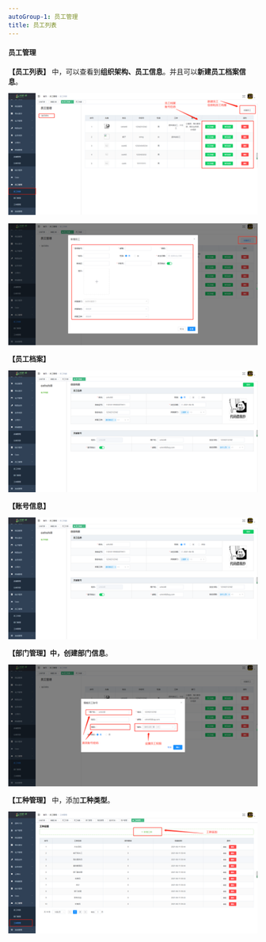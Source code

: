 ```yaml
---
autoGroup-1: 员工管理
title: 员工列表
---
```

#### 员工管理

**【员工列表】** 中，可以查看到**组织架构、员工信息**。并且可以**新建员工档案信息**。

![3](../../.vuepress/public/product/115.png)

![3](../../.vuepress/public/product/116.png)

**【员工档案】**

![3](../../.vuepress/public/product/117.png)

**【账号信息】**

![3](../../.vuepress/public/product/117.png)

**【部门管理】**中，创建**部门信息**。

![3](../../.vuepress/public/product/118.png)

**【工种管理】** 中，添加**工种类型**。

![3](../../.vuepress/public/product/120.png)
